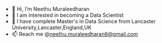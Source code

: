 - 👋 Hi, I’m Neethu Muraleedharan
- 👀 I am interested in becoming a Data Scientist
- 🌱 I have complete Master's in Data Science from Lancaster University,Lancaster,England,UK
- 📫 Reach me @neethu.muraleedharan6@gmail.com

<!---
NeethuMuraleedharan/NeethuMuraleedharan is a ✨ special ✨ repository because its `README.md` (this file) appears on your GitHub profile.
You can click the Preview link to take a look at your changes.
--->
